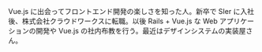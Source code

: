 Vue.js に出会ってフロントエンド開発の楽しさを知った人。新卒で SIer に入社後、株式会社クラウドワークスに転職。以後 Rails + Vue.js な Web アプリケーションの開発や Vue.js の社内布教を行う。最近はデザインシステムの実装屋さん。
